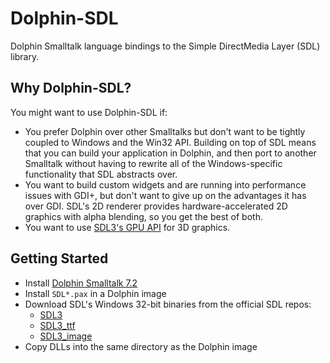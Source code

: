 # Dolphin-SDL
Dolphin Smalltalk language bindings to the Simple DirectMedia Layer (SDL) library.

## Why Dolphin-SDL?

You might want to use Dolphin-SDL if:

* You prefer Dolphin over other Smalltalks but don't want to be tightly coupled to Windows and the Win32 API. Building on top of SDL means that you can build your application in Dolphin, and then port to another Smalltalk without having to rewrite all of the Windows-specific functionality that SDL abstracts over.
* You want to build custom widgets and are running into performance issues with GDI+, but don't want to give up on the advantages it has over GDI. SDL's 2D renderer provides hardware-accelerated 2D graphics with alpha blending, so you get the best of both.
* You want to use [SDL3's GPU API](https://wiki.libsdl.org/SDL3/CategoryGPU) for 3D graphics.

## Getting Started
* Install [Dolphin Smalltalk 7.2](https://github.com/dolphinsmalltalk/Dolphin)
* Install `SDL*.pax` in a Dolphin image
* Download SDL's Windows 32-bit binaries from the official SDL repos:
    * [SDL3](https://github.com/libsdl-org/SDL/releases)
    * [SDL3_ttf](https://github.com/libsdl-org/SDL_ttf/releases)
    * [SDL3_image](https://github.com/libsdl-org/SDL_image/releases)
* Copy DLLs into the same directory as the Dolphin image
